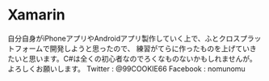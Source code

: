 # Xamarin
自分自身がiPhoneアプリやAndroidアプリ製作していく上で、ふとクロスプラットフォームで開発しようと思ったので、
練習がてらに作ったものを上げていきたいと思います。C#は全くの初心者なのでろくなものないかもしれませんが。
よろしくお願いします。
Twitter : @99COOKIE66
Facebook : nomunomu
